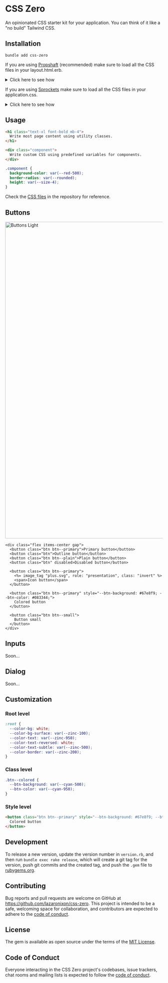 # CSS Zero

An opinionated CSS starter kit for your application. You can think of it like a "no build" Tailwind CSS.

## Installation

```
bundle add css-zero
```

If you are using [Propshaft](https://github.com/rails/propshaft) (recommended) make sure to load all the CSS files in your layout.html.erb.

<details>
  <summary>Click here to see how</summary>

```html+erb
<%= stylesheet_link_tag :all, "data-turbo-track": "reload" %>
```
</details>

If you are using [Sprockets](https://github.com/rails/sprockets) make sure to load all the CSS files in your application.css.

<details>
  <summary>Click here to see how</summary>

  ```css
  *= require _reset
  *= require animations
  *= require borders
  *= require buttons
  *= require colors
  *= require effects
  *= require filters
  *= require grid
  *= require sizes
  *= require transform
  *= require transition
  *= require typography
  *= require_tree .
  *= require_self
  *= require zutilities
  ```
</details>

## Usage

```html
<h1 class="text-xl font-bold mb-4">
  Write most page content using utility classes.
</h1>

<div class="component">
  Write custom CSS using predefined variables for components.
</div>
```

```css
.component {
  background-color: var(--red-500);
  border-radius: var(--rounded);
  height: var(--size-4);
}
```

Check the [CSS files](app/assets/stylesheets) in the repository for reference.

## Buttons

<img width="1010" alt="Buttons Light" src="https://github.com/lazaronixon/css-zero/assets/2651240/df0870ae-86e5-43c4-98c5-86946a467f0c">

```html+erb
<div class="flex items-center gap">
  <button class="btn btn--primary">Primary button</button>
  <button class="btn">Outline button</button>
  <button class="btn btn--plain">Plain button</button>
  <button class="btn" disabled>Disabled button</button>

  <button class="btn btn--primary">
    <%= image_tag "plus.svg", role: "presentation", class: "invert" %>
    <span>Icon button</span>
  </button>

  <button class="btn btn--primary" style="--btn-background: #67e8f9; --btn-color: #083344;">
    Colored button
  </button>

  <button class="btn btn--small">
    Button small
  </button>
</div>
```

## Inputs

Soon...

## Dialog

Soon...

## Customization

### Root level

```css
:root {
  --color-bg: white;
  --color-bg-surface: var(--zinc-100);
  --color-text: var(--zinc-950);
  --color-text-reversed: white;
  --color-text-subtle: var(--zinc-500);
  --color-border: var(--zinc-200);
}
```

### Class level

```css
.btn--colored {
  --btn-background: var(--cyan-500);
  --btn-color: var(--cyan-950);
}
```

### Style level

```html
<button class="btn btn--primary" style="--btn-background: #67e8f9; --btn-color: #083344;">
  Colored button
</button>
```

## Development

To release a new version, update the version number in `version.rb`, and then run `bundle exec rake release`, which will create a git tag for the version, push git commits and the created tag, and push the `.gem` file to [rubygems.org](https://rubygems.org).

## Contributing

Bug reports and pull requests are welcome on GitHub at https://github.com/lazaronixon/css-zero. This project is intended to be a safe, welcoming space for collaboration, and contributors are expected to adhere to the [code of conduct](https://github.com/lazaronixon/css-zero/blob/master/CODE_OF_CONDUCT.md).

## License

The gem is available as open source under the terms of the [MIT License](https://opensource.org/licenses/MIT).

## Code of Conduct

Everyone interacting in the CSS Zero project's codebases, issue trackers, chat rooms and mailing lists is expected to follow the [code of conduct](https://github.com/lazaronixon/css-zero/blob/master/CODE_OF_CONDUCT.md).
